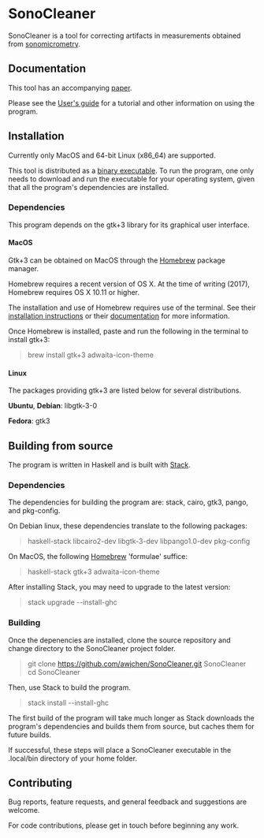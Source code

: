 # SonoCleaner

SonoCleaner is a tool for correcting artifacts in measurements obtained from
[sonomicrometry](https://en.wikipedia.org/wiki/Sonomicrometry).

## Documentation

This tool has an accompanying
[paper](http://jeb.biologists.org/content/221/11/jeb172726).

Please see the [User's guide](doc/usersGuide.md) for a tutorial and other
information on using the program.

## Installation

Currently only MacOS and 64-bit Linux (x86\_64) are supported.

This tool is distributed as a
[binary executable](https://github.com/awjchen/SonoCleaner/releases).
To run the program, one only needs to download and run the executable for your
operating system, given that all the program's dependencies are installed.

### Dependencies

This program depends on the gtk+3 library for its graphical user interface.

#### MacOS

Gtk+3 can be obtained on MacOS through the [Homebrew](https://brew.sh) package
manager.

Homebrew requires a recent version of OS X. At the time of writing (2017),
Homebrew requires OS X 10.11 or higher.

The installation and use of Homebrew requires use of the terminal. See their
[installation instructions](https://docs.brew.sh/Installation.html) or their
[documentation](https://docs.brew.sh/) for more information.

Once Homebrew is installed, paste and run the following in the terminal to
install gtk+3:

> brew install gtk+3 adwaita-icon-theme

#### Linux

The packages providing gtk+3 are listed below for several distributions.

__Ubuntu__, __Debian__: libgtk-3-0

__Fedora__: gtk3

## Building from source

The program is written in Haskell and is built with [Stack](https://haskellstack.org).

### Dependencies

The dependencies for building the program are: stack, cairo, gtk3, pango, and
pkg-config.

On Debian linux, these dependencies translate to the following packages:

> haskell-stack libcairo2-dev libgtk-3-dev libpango1.0-dev pkg-config

On MacOS, the following [Homebrew](https://brew.sh) 'formulae' suffice:

> haskell-stack gtk+3 adwaita-icon-theme

After installing Stack, you may need to upgrade to the latest version:

> stack upgrade \-\-install-ghc

### Building

Once the depenencies are installed, clone the source repository and change
directory to the SonoCleaner project folder.

> git clone https://github.com/awjchen/SonoCleaner.git SonoCleaner  
> cd SonoCleaner

Then, use Stack to build the program.

> stack install \-\-install-ghc

The first build of the program will take much longer as Stack downloads the
program's dependencies and builds them from source, but caches them for future
builds.

If successful, these steps will place a SonoCleaner executable in the .local/bin
directory of your home folder.

## Contributing

Bug reports, feature requests, and general feedback and suggestions are welcome.

For code contributions, please get in touch before beginning any work.
